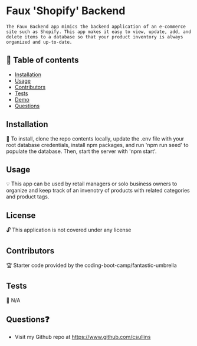 # Faux 'Shopify' Backend
    The Faux Backend app mimics the backend application of an e-commerce site such as Shopify. This app makes it easy to view, update, add, and delete items to a database so that your product inventory is always organized and up-to-date.
  
  ## 📘 Table of contents
  - [Installation](#installation)
  - [Usage](#usage)
  - [Contributors](#contributors)
  - [Tests](#tests)
  - [Demo](#demo)
  - [Questions](#questions)

  ## Installation 
  
  🔧 To install, clone the repo contents locally, update the .env file with your root database credentials, install npm packages, and run 'npm run seed' to populate the database. Then, start the server with 'npm start'.
  
  ## Usage 

  💡 This app can be used by retail managers or solo business owners to organize and keep track of an invenotry of products with related categories and product tags.

  ## License
  
  🔓 This application is not covered under any license

  ## Contributors
  
  🏆 Starter code provided by the coding-boot-camp/fantastic-umbrella
  
  ## Tests 

  🔬 N/A

  ## Questions❓

  * Visit my Github repo at https://www.github.com/csullins
  